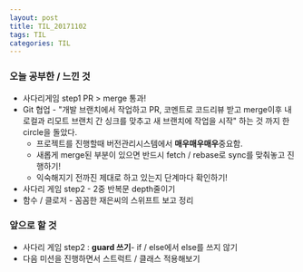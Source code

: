 ```yaml
---
layout: post
title: TIL_20171102
tags: TIL
categories: TIL 
---
```




### 오늘 공부한 / 느낀 것

- 사다리게임 step1 PR > merge 통과!
- Git 협업 - "개발 브랜치에서 작업하고 PR, 코멘트로 코드리뷰 받고 merge이후 내 로컬과 리모트 브랜치 간 싱크를 맞추고 새 브랜치에 작업을 시작" 하는 것 까지 한 circle을 돌았다.
  - 프로젝트를 진행할때 버전관리시스템에서 **매우매우매우**중요함.
  - 새롭게 merge된 부분이 있으면 반드시 fetch / rebase로 sync를 맞춰놓고 진행하기!
  - 익숙해지기 전까진 제대로 하고 있는지 단계마다 확인하기!
- 사다리 게임 step2 - 2중 반복문 depth줄이기
- 함수 / 클로저 - 꼼꼼한 재은씨의 스위프트 보고 정리



### 앞으로 할 것

- 사다리 게임 step2 : **guard 쓰기**- if / else에서 else를 쓰지 않기
- 다음 미션을 진행하면서 스트럭트 / 클래스 적용해보기